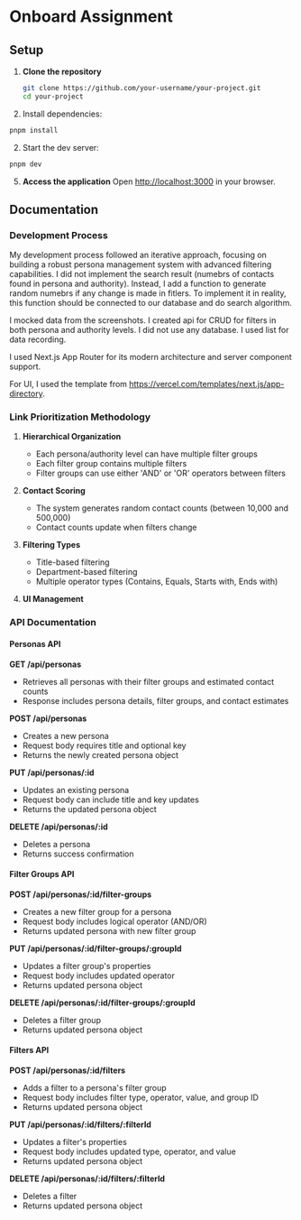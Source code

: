 # Onboard Assignment

## Setup

1. **Clone the repository**
   ```bash
   git clone https://github.com/your-username/your-project.git
   cd your-project
   ```

1. Install dependencies:

```sh
pnpm install
```

2. Start the dev server:

```sh
pnpm dev
```

5. **Access the application**
   Open [http://localhost:3000](http://localhost:3000) in your browser.

## Documentation

### Development Process

My development process followed an iterative approach, focusing on building a robust persona management system with advanced filtering capabilities. I did not implement the search result (numebrs of contacts found in persona and authority). Instead, I add a function to generate random numebrs if any change is made in fitlers. To implement it in reality, this function should be connected to our database and do search algorithm. 

I mocked data from the screenshots. I created api for CRUD for filters in both persona and authority levels. I did not use any database. I used list for data recording.

I used Next.js App Router for its modern architecture and server component support.

For UI, I used the template from https://vercel.com/templates/next.js/app-directory.



### Link Prioritization Methodology



1. **Hierarchical Organization**
   - Each persona/authority level can have multiple filter groups
   - Each filter group contains multiple filters
   - Filter groups can use either 'AND' or 'OR' operators between filters

2. **Contact Scoring**
   - The system generates random contact counts (between 10,000 and 500,000)
   - Contact counts update when filters change
   

3. **Filtering Types**
   - Title-based filtering
   - Department-based filtering
   - Multiple operator types (Contains, Equals, Starts with, Ends with)

4. **UI Management**

### API Documentation

#### Personas API

**GET /api/personas**
- Retrieves all personas with their filter groups and estimated contact counts
- Response includes persona details, filter groups, and contact estimates

**POST /api/personas**
- Creates a new persona
- Request body requires title and optional key
- Returns the newly created persona object

**PUT /api/personas/:id**
- Updates an existing persona
- Request body can include title and key updates
- Returns the updated persona object

**DELETE /api/personas/:id**
- Deletes a persona
- Returns success confirmation

#### Filter Groups API

**POST /api/personas/:id/filter-groups**
- Creates a new filter group for a persona
- Request body includes logical operator (AND/OR)
- Returns updated persona with new filter group

**PUT /api/personas/:id/filter-groups/:groupId**
- Updates a filter group's properties
- Request body includes updated operator
- Returns updated persona object

**DELETE /api/personas/:id/filter-groups/:groupId**
- Deletes a filter group
- Returns updated persona object

#### Filters API

**POST /api/personas/:id/filters**
- Adds a filter to a persona's filter group
- Request body includes filter type, operator, value, and group ID
- Returns updated persona object

**PUT /api/personas/:id/filters/:filterId**
- Updates a filter's properties
- Request body includes updated type, operator, and value
- Returns updated persona object

**DELETE /api/personas/:id/filters/:filterId**
- Deletes a filter
- Returns updated persona object

